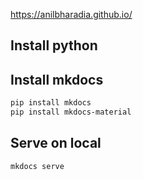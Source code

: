 
https://anilbharadia.github.io/

## Install python
## Install mkdocs
```sh
pip install mkdocs
pip install mkdocs-material
```

## Serve on local
`mkdocs serve`
